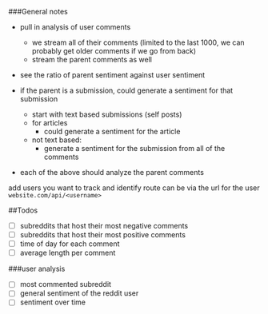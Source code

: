 ###General notes
- pull in analysis of user comments
  -    we stream all of their comments (limited to the last 1000, we can probably get older comments if we go from back)
  - stream the parent comments as well 
- see the ratio of parent sentiment against user sentiment 


- if the parent is a submission, could generate a sentiment for that submission
    - start with text based submissions (self posts)
    - for articles
      - could generate a sentiment for the article
    - not text based:
      - generate a sentiment for the submission from all of the comments
- each of the above should analyze the parent comments 

add users you want to track and identify
route can be via the url for the user
    `website.com/api/<username>`

##Todos
- [ ] subreddits that host their most negative comments
- [ ] subreddits that host their most positive comments
- [ ] time of day for each comment
- [ ] average length per comment

###user analysis
- [ ]    most commented subreddit
- [ ]    general sentiment of the reddit user
- [ ]    sentiment over time